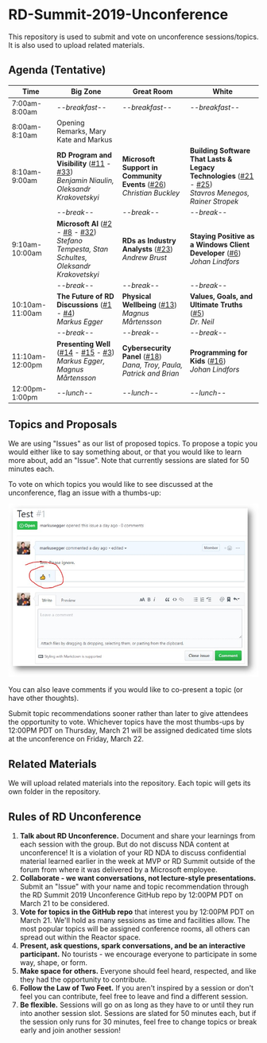# RD-Summit-2019-Unconference
This repository is used to submit and vote on unconference sessions/topics. It is also used to upload related materials.

## Agenda (Tentative)


| Time            | Big Zone      | Great Room    | White         |
|-----------------|---------------|---------------|---------------|
| 7:00am-8:00am   | *--breakfast--* | *--breakfast--* | *--breakfast--* |
| 8:00am-8:10am   | Opening Remarks, Mary Kate and Markus |
| 8:10am-9:00am   | **RD Program and Visibility** ([#11](https://github.com/msrd/Summit-2019-Unconference/issues/11) - [#33](https://github.com/msrd/Summit-2019-Unconference/issues/33))<br/>*Benjamin Niaulin, Oleksandr Krakovetskyi* | **Microsoft Support in Community Events** ([#26](https://github.com/msrd/Summit-2019-Unconference/issues/26))<br/>*Christian Buckley* | **Building Software That Lasts & Legacy Technologies** ([#21](https://github.com/msrd/Summit-2019-Unconference/issues/21) - [#25](https://github.com/msrd/Summit-2019-Unconference/issues/25))<br/>*Stavros Menegos, Rainer Stropek* |
|                 | *--break--*     | *--break--*     | *--break--*     |
| 9:10am-10:00am   | **Microsoft AI** ([#2](https://github.com/msrd/Summit-2019-Unconference/issues/2) - [#8](https://github.com/msrd/Summit-2019-Unconference/issues/8) - [#32](https://github.com/msrd/Summit-2019-Unconference/issues/32))<br/>*Stefano Tempesta, Stan Schultes, Oleksandr Krakovetskyi* | **RDs as Industry Analysts** ([#23](https://github.com/msrd/Summit-2019-Unconference/issues/23))<br/>*Andrew Brust* | **Staying Positive as a Windows Client Developer** ([#6](https://github.com/msrd/Summit-2019-Unconference/issues/6))<br/>*Johan Lindfors* |
|                 | *--break--*     | *--break--*     | *--break--*     |
| 10:10am-11:00am | **The Future of RD Discussions** ([#1](https://github.com/msrd/Summit-2019-Unconference/issues/1) - [#4](https://github.com/msrd/Summit-2019-Unconference/issues/4))<br/>*Markus Egger* | **Physical Wellbeing** ([#13](https://github.com/msrd/Summit-2019-Unconference/issues/13))<br/>*Magnus Mårtensson* | **Values, Goals, and Ultimate Truths** ([#5](https://github.com/msrd/Summit-2019-Unconference/issues/5))<br/>*Dr. Neil* |
|                 | *--break--*     | *--break--*     | *--break--*     |
| 11:10am-12:00pm | **Presenting Well** ([#14](https://github.com/msrd/Summit-2019-Unconference/issues/14) - [#15](https://github.com/msrd/Summit-2019-Unconference/issues/15) - [#3](https://github.com/msrd/Summit-2019-Unconference/issues/3))<br/>*Markus Egger, Magnus Mårtensson* | **Cybersecurity Panel** ([#18](https://github.com/msrd/Summit-2019-Unconference/issues/18))<br/>*Dana, Troy, Paula, Patrick and Brian* | **Programming for Kids** ([#16](https://github.com/msrd/Summit-2019-Unconference/issues/16))<br/>*Johan Lindfors* |
| 12:00pm-1:00pm  | *--lunch--*     | *--lunch--*     | *--lunch--*     |



## Topics and Proposals

We are using "Issues" as our list of proposed topics. To propose a topic you would either like to say something about, or that you would like to learn more about, add an "Issue". Note that currently sessions are slated for 50 minutes each.

To vote on which topics you would like to see discussed at the unconference, flag an issue with a thumbs-up:

![How to upvote a session](GitHubCapture1.png)

You can also leave comments if you would like to co-present a topic (or have other thoughts).

Submit topic recommendations sooner rather than later to give attendees the opportunity to vote. Whichever topics have the most thumbs-ups by 12:00PM PDT on Thursday, March 21 will be assigned dedicated time slots at the unconference on Friday, March 22. 

## Related Materials

We will upload related materials into the repository. Each topic will gets its own folder in the repository.

## Rules of RD Unconference

1.  **Talk about RD Unconference.** Document and share your learnings from each session with the group. But do not discuss NDA content at unconference! It is a violation of your RD NDA to discuss confidential material learned earlier in the week at MVP or RD Summit outside of the forum from where it was delivered by a Microsoft employee. 
2.  **Collaborate - we want conversations, not lecture-style presentations.** Submit an "Issue" with your name and topic recommendation through the RD Summit 2019 Unconference GitHub repo by 12:00PM PDT on March 21 to be considered.  
3.  **Vote for topics in the GitHub repo** that interest you by 12:00PM PDT on March 21. We'll hold as many sessions as time and facilities allow. The most popular topics will be assigned conference rooms, all others can spread out within the Reactor space.
4.  **Present, ask questions, spark conversations, and be an interactive participant.** No tourists - we encourage everyone to participate in some way, shape, or form. 
5.  **Make space for others.** Everyone should feel heard, respected, and like they had the opportunity to contribute.
6. **Follow the Law of Two Feet.** If you aren't inspired by a session or don't feel you can contribute, feel free to leave and find a different session. 
7.  **Be flexible.** Sessions will go on as long as they have to or until they run into another session slot. Sessions are slated for 50 minutes each, but if the session only runs for 30 minutes, feel free to change topics or break early and join another session! 

